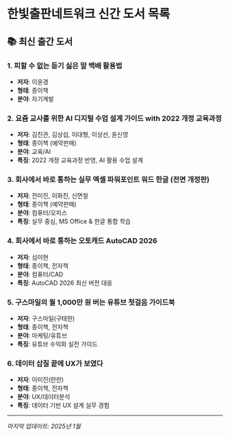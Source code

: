 # 한빛출판네트워크 신간 도서 목록

## 📚 최신 출간 도서

### 1. 피할 수 없는 듣기 싫은 말 백배 활용법
- **저자**: 이윤경
- **형태**: 종이책
- **분야**: 자기계발

### 2. 요즘 교사를 위한 AI 디지털 수업 설계 가이드 with 2022 개정 교육과정
- **저자**: 김진관, 김상섭, 이대형, 이상선, 윤신영
- **형태**: 종이책 (예약판매)
- **분야**: 교육/AI
- **특징**: 2022 개정 교육과정 반영, AI 활용 수업 설계

### 3. 회사에서 바로 통하는 실무 엑셀 파워포인트 워드 한글 (전면 개정판)
- **저자**: 전미진, 이화진, 신면철
- **형태**: 종이책 (예약판매)
- **분야**: 컴퓨터/오피스
- **특징**: 실무 중심, MS Office & 한글 통합 학습

### 4. 회사에서 바로 통하는 오토캐드 AutoCAD 2026
- **저자**: 심미현
- **형태**: 종이책, 전자책
- **분야**: 컴퓨터/CAD
- **특징**: AutoCAD 2026 최신 버전 대응

### 5. 구스마일의 월 1,000만 원 버는 유튜브 첫걸음 가이드북
- **저자**: 구스마일(구태한)
- **형태**: 종이책, 전자책
- **분야**: 마케팅/유튜브
- **특징**: 유튜브 수익화 실전 가이드

### 6. 데이터 삽질 끝에 UX가 보였다
- **저자**: 이미진(란란)
- **형태**: 종이책, 전자책
- **분야**: UX/데이터분석
- **특징**: 데이터 기반 UX 설계 실무 경험

---

*마지막 업데이트: 2025년 1월*